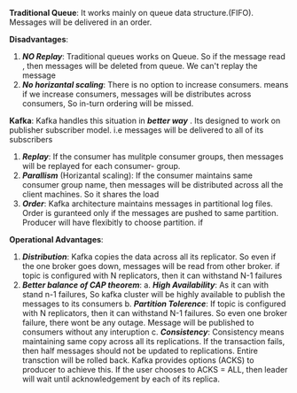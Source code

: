 **Traditional Queue**: It works mainly on queue data structure.(FIFO). Messages will be delivered in an order. 

**Disadvantages**: 
1. ***NO Replay***: Traditional queues works on Queue. So if the message read , then messages will be deleted from queue. We can't 
replay the message
2. ***No horizantal scaling***: There is no option to increase consumers. means if we increase consumers, messages will be 
distributes across consumers, So in-turn ordering will be missed.

**Kafka**: Kafka handles this situation in ***better way*** . Its designed to work on publisher subscriber model. i.e messages 
will be delivered to all of its subscribers

1. ***Replay***: If the consumer has mulitple consumer groups, then messages will be replayed for each consumer- group. 
2. ***Parallism*** (Horizantal scaling): If the consumer maintains same consumer group name, then messages will be distributed
across all the client machines. So it shares the load
3. ***Order***: Kafka architecture maintains messages in partitional log files. Order is guranteed only if the messages are 
pushed to same partition. Producer will have flexibitly to choose partition. if 

**Operational Advantages**: 

1. ***Distribution***: Kafka copies the data across all its replicator. So even if the one broker goes down, messages will be 
read from other broker. if topic is configured with N replicators, then it can withstand N-1 failures
2. ***Better balance of CAP theorem***: 
  a. ***High Availability***: As it can with stand n-1 failures, So kafka cluster will be highly available to publish the messages
  to its consumers
  b. ***Partition Tolerence***:  If topic is configured with N replicators, then it can withstand N-1 failures. So even one broker
  failure, there wont be any outage. Message will be published to consumers without any interuption 
  c. ***Consistency***: Consistency means maintaining same copy across all its replications. If the transaction fails, then
  half messages should not be updated to replications. Entire transction will be rolled back. Kafka provides options (ACKS) to producer
  to achieve this. If the user chooses to ACKS = ALL, then leader will wait until acknowledgement by each of its replica.
  
